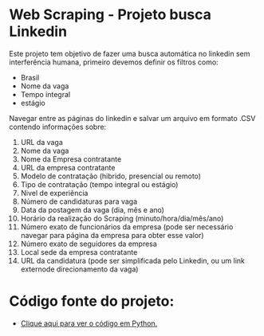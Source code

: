 # Web Scraping - Projeto busca Linkedin

Este projeto tem objetivo de fazer uma busca automática no linkedin sem interferência humana, primeiro devemos 
definir os filtros como:

- Brasil
- Nome da vaga
- Tempo integral
- estágio

Navegar entre as páginas do linkedin e salvar um arquivo em formato .CSV contendo informações sobre:

1. URL da vaga
2. Nome da vaga
3. Nome da Empresa contratante
4. URL da empresa contratante
5. Modelo de contratação (hibrido, presencial ou remoto)
6. Tipo de contratação (tempo integral ou estágio)
7. Nivel de experiência
8. Número de candidaturas para vaga
9. Data da postagem da vaga (dia, mês e ano)
10. Horário da realização do Scraping (minuto/hora/dia/mês/ano)
11. Número exato de funcionários da empresa (pode ser necessário
navegar para página da empresa para obter esse valor)
12. Número exato de seguidores da empresa
13. Local sede da empresa contratante
14. URL da candidatura (pode ser simplificada pelo Linkedin, ou um link
externode direcionamento da vaga)

# Código fonte do projeto:
- [Clique aqui para ver o código em Python.](https://github.com/dev-daniel-amorim/WS-Projeto-Busca-Linkedin/blob/main/main.py)

